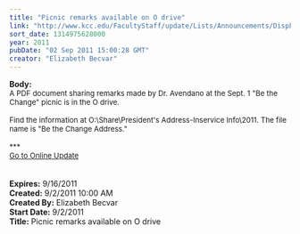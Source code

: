 ```yaml
---
title: "Picnic remarks available on O drive"
link: "http://www.kcc.edu/FacultyStaff/update/Lists/Announcements/DispForm.aspx?ID=428"
sort_date: 1314975628000
year: 2011
pubDate: "02 Sep 2011 15:00:28 GMT"
creator: "Elizabeth Becvar"
---
```


<div><b>Body:</b> <div class="ExternalClass368432F968854E99B0C1A871DCD18F83">
<div><font size="2">A PDF document sharing remarks made by Dr. Avendano at the Sept. 1 &quot;Be the Change&quot; picnic is in the O drive.</font></div><font size="2">
<div><br />Find the information at O:\Share\President's Address-Inservice Info\2011. The file name is &quot;Be the Change Address.&quot;</div>
<div> </div>
<div>***</div>
<div></font><font size="2"><a href="/FacultyStaff/update/Pages/dailyupdate.aspx">Go to Online Update</a></font></div>
<div><font size="2"></font> </div>
<div> </div></div></div>
<div><b>Expires:</b> 9/16/2011</div>
<div><b>Created:</b> 9/2/2011 10:00 AM</div>
<div><b>Created By:</b> Elizabeth Becvar</div>
<div><b>Start Date:</b> 9/2/2011</div>
<div><b>Title:</b> Picnic remarks available on O drive</div>
